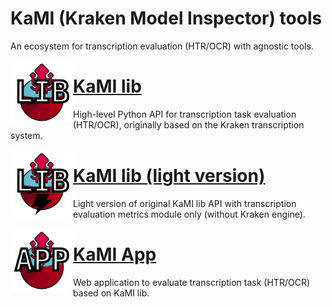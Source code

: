 # KaMI (Kraken Model Inspector) tools

An ecosystem for transcription evaluation (HTR/OCR) with agnostic tools.

<img src="https://raw.githubusercontent.com/KaMI-tools-project/KaMi-lib/master/docs/static/kamilib_logo.png" width="100" align="left">

[KaMI lib](https://github.com/KaMI-tools-project/KaMi-lib)
==========================================================
High-level Python API for transcription task evaluation (HTR/OCR), originally based on the Kraken transcription system.  

<img src="https://raw.githubusercontent.com/KaMI-tools-project/KaMI-lib-light/master/docs/static/kamilib_light_logo.png" width="100" align="left">

[KaMI lib (light version)](https://github.com/KaMI-tools-project/KaMI-lib-light)
================================================================================
Light version of original KaMI lib API with transcription evaluation metrics module only (without Kraken engine).

<img src="https://raw.githubusercontent.com/KaMI-tools-project/KaMi-app/master/docs/static/kamiapp_logo.png" width="100" align="left">

[KaMI App](https://github.com/KaMI-tools-project/KaMI-app)
==========================================================
Web application to evaluate transcription task (HTR/OCR) based on KaMI lib. 
